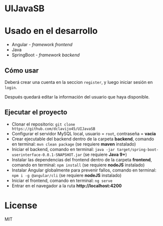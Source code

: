 UIJavaSB
=======


Usado en el desarrollo
=======
- Angular - *framework frontend*
- Java
- SpringBoot - *framework backend*

Cómo usar
---
Deberá crear una cuenta en la seccion ```register```, y luego iniciar sesión en ```login```.

Después quedará editar la información del usuario que haya disponible.

Ejecutar el proyecto
---
- Clonar el repositorio: ```git clone https://github.com/dclavijo45/UIJavaSB```
- Configurar el servidor MySQL local, usuario = ```root```, contraseña = **vacia**
- Crear ejecutable del backend dentro de la carpeta **backend**, comando en terminal: ```mvn clean package``` (se requiere **maven** instalado)
- Iniciar el backend, comando en terminal: ```java -jar target/spring-boot-userinterface-0.0.1-SNAPSHOT.jar``` (se requiere **Java 9+**)
- Instalar las dependencias del frontend dentro de la carpeta **frontend**, comando en terminal: ```npm install``` (se requiere **nodeJS** instalado)
- Instalar Angular globalmente para prevenir fallos, comando en terminal: ```npm i -g @angular/cli``` (se requiere **nodeJS** instalado)
- Iniciar el frontend, comando en terminal: ```ng serve```
- Entrar en el navegador a la ruta **http://localhost:4200**

License
=======
MIT
